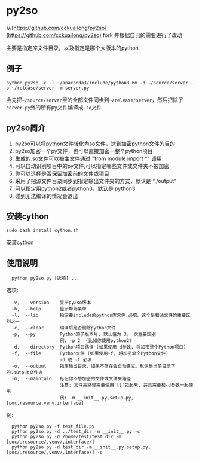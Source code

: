 # py2so

从[https://github.com/cckuailong/py2so](https://github.com/cckuailong/py2so) fork 并根据自己的需要进行了改动

主要是指定库文件目录，以及指定是哪个大版本的python

## 例子
```
python py2so -c -l ~/anaconda3/include/python3.6m -d ~/source/server -o ~/release/server -m server.py
```
会先把`~/source/server`里的全部文件同步到`~/release/server`，然后把除了`server.py`外的所有py文件编译成`.so`文件

## py2so简介
1. py2so可以将python文件转化为so文件，达到加密python文件的目的
2. py2so加密一个py文件，也可以直接加密一整个python项目
3. 生成的.so文件可以被主文件通过 "from module import \*" 调用
4. 可以自动识别项目中的py文件,可以指定哪些文件或文件夹不被加密
5. 你可以选择是否保留加密前的文件或项目
6. 采用了把源文件目录同步到指定输出文件夹的方式，默认是 "./output"
7. 可以指定用python2或者python3，默认是 python3
8. 碰到无法编译的情况会退出

## 安装cython
```
sudo bash install_cython.sh
```
安装cython

## 使用说明

```
  python py2so.py [选项] ...
```

选项:
```
  -v,  --version    显示py2so版本
  -h,  --help       显示帮助菜单
  -l,  --lib        指定要include的python库文件,必填。这个是和源文件的重要区别之一
  -c,  --clear      编译后是否删除python文件
  -p,  --py         Python的子版本号, 默认值为 3。 次重要区别
                    例: -p 2  (比如你使用python2)
  -d,  --directory  Python项目路径 (如果使用-d参数, 将加密整个Python项目)
  -f,  --file       Python文件 (如果使用-f, 将加密单个Python文件)
                    -d 或 -f 必填
  -o,  --output     指定输出目录，如果不存在会自动建立。默认是当前目录下的.output文件夹
  -m,  --maintain   标记你不想加密的文件或文件夹路径
                    注意: 文件夹路径需要使用'[]'包起来, 并且需要和-d参数一起使用
                    例: -m __init__.py,setup.py,[poc,resource,venv,interface]
```

例:
```
  python py2so.py -f test_file.py
  python py2so.py -d ../test_dir -m __init__.py -c
  python py2so.py -d /home/test/test_dir -m [poc/,resource/,venv/,interface/]
  python py2so.py -d test_dir -m __init__.py,setup.py,[poc/,resource/,venv/,interface/] -c
```
